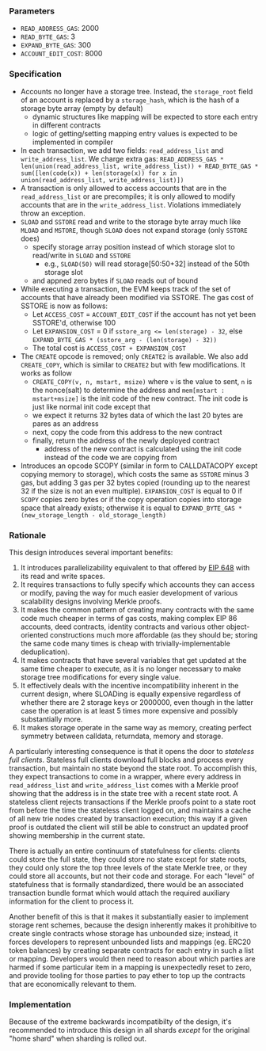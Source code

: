 ### Parameters

* `READ_ADDRESS_GAS`: 2000
* `READ_BYTE_GAS`: 3
* `EXPAND_BYTE_GAS`: 300
* `ACCOUNT_EDIT_COST`: 8000

### Specification

* Accounts no longer have a storage tree. Instead, the `storage_root` field of an account is replaced by a `storage_hash`, which is the hash of a storage byte array (empty by default)
    * dynamic structures like mapping will be expected to store each entry in different contracts
    * logic of getting/setting mapping entry values is expected to be implemented in compiler
* In each transaction, we add two fields: `read_address_list` and `write_address_list`. We charge extra gas: `READ_ADDRESS_GAS * len(union(read_address_list, write_address_list)) + READ_BYTE_GAS * sum([len(code(x)) + len(storage(x)) for x in union(read_address_list, write_address_list)])`
* A transaction is only allowed to access accounts that are in the `read_address_list` or are precompiles; it is only allowed to modify accounts that are in the `write_address_list`. Violations immediately throw an exception.
* `SLOAD` and `SSTORE` read and write to the storage byte array much like `MLOAD` and `MSTORE`, though `SLOAD` does not expand storage (only `SSTORE` does)
    * specify storage array position instead of which storage slot to read/write in `SLOAD` and `SSTORE`
        * e.g., `SLOAD(50)` will read storage[50:50+32] instead of the 50th storage slot
    * and appned zero bytes if `SLOAD` reads out of bound
* While executing a transaction, the EVM keeps track of the set of accounts that have already been modified via SSTORE. The gas cost of SSTORE is now as follows:
    * Let `ACCESS_COST` = `ACCOUNT_EDIT_COST` if the account has not yet been SSTORE'd, otherwise 100
    * Let `EXPANSION_COST` = 0 if `sstore_arg <= len(storage) - 32`, else `EXPAND_BYTE_GAS * (sstore_arg - (len(storage) - 32))`
    * The total cost is `ACCESS_COST + EXPANSION_COST`
* The `CREATE` opcode is removed; only `CREATE2` is available. We also add `CREATE_COPY`, which is similar to `CREATE2` but with few modifications. It works as follow
    * `CREATE_COPY(v, n, mstart, msize)` where `v` is the value to sent, `n` is the nonce(salt) to determine the address and `mem[mstart : mstart+msize]` is the init code of the new contract. The init code is just like normal init code except that
    * we expect it returns 32 bytes data of which the last 20 bytes are pares as an address
    * next, copy the code from this address to the new contract
    * finally, return the address of the newly deployed contract
        * address of the new contract is calculated using the init code instead of the code we are copying from
* Introduces an opcode SCOPY (similar in form to CALLDATACOPY except copying memory to storage), which costs the same as `SSTORE` minus 3 gas, but adding 3 gas per 32 bytes copied (rounding up to the nearest 32 if the size is not an even multiple). `EXPANSION_COST` is equal to 0 if `SCOPY` copies zero bytes or if the copy operation copies into storage space that already exists; otherwise it is equal to `EXPAND_BYTE_GAS * (new_storage_length - old_storage_length)`

### Rationale

This design introduces several important benefits:

1. It introduces parallelizability equivalent to that offered by [EIP 648](https://github.com/ethereum/EIPs/issues/648) with its read and write spaces.
2. It requires transactions to fully specify which accounts they can access or modify, paving the way for much easier development of various scalability designs involving Merkle proofs.
3. It makes the common pattern of creating many contracts with the same code much cheaper in terms of gas costs, making complex EIP 86 accounts, deed contracts, identity contracts and various other object-oriented constructions much more affordable (as they should be; storing the same code many times is cheap with trivially-implementable deduplication).
4. It makes contracts that have several variables that get updated at the same time cheaper to execute, as it is no longer necessary to make storage tree modifications for every single value.
5. It effectively deals with the incentive incompatibility inherent in the current design, where SLOADing is equally expensive regardless of whether there are 2 storage keys or 2000000, even though in the latter case the operation is at least 5 times more expensive and possibly substantially more.
6. It makes storage operate in the same way as memory, creating perfect symmetry between calldata, returndata, memory and storage.

A particularly interesting consequence is that it opens the door to _stateless full clients_. Stateless full clients download full blocks and process every transaction, but maintain no state beyond the state root. To accomplish this, they expect transactions to come in a wrapper, where every address in `read_address_list` and `write_address_list` comes with a Merkle proof showing that the address is in the state tree with a recent state root. A stateless client rejects transactions if the Merkle proofs point to a state root from before the time the stateless client logged on, and maintains a cache of all new trie nodes created by transaction execution; this way if a given proof is outdated the client will still be able to construct an updated proof showing membership in the current state.

There is actually an entire continuum of statefulness for clients: clients could store the full state, they could store no state except for state roots, they could only store the top three levels of the state Merkle tree, or they could store all accounts, but not their code and storage. For each "level" of statefulness that is formally standardized, there would be an associated transaction bundle format which would attach the required auxiliary information for the client to process it.

Another benefit of this is that it makes it substantially easier to implement storage rent schemes, because the design inherently makes it prohibitive to create single contracts whose storage has unbounded size; instead, it forces developers to represent unbounded lists and mappings (eg. ERC20 token balances) by creating separate contracts for each entry in such a list or mapping. Developers would then need to reason about which parties are harmed if some particular item in a mapping is unexpectedly reset to zero, and provide tooling for those parties to pay ether to top up the contracts that are economically relevant to them.

### Implementation

Because of the extreme backwards incompatibilty of the design, it's recommended to introduce this design in all shards _except_ for the original "home shard" when sharding is rolled out.
